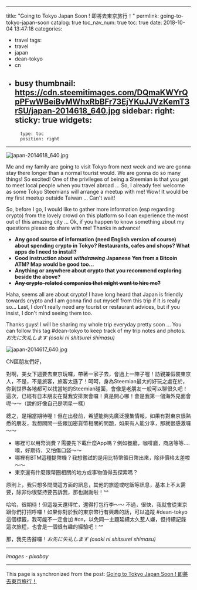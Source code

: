 
---
title: "Going to Tokyo Japan Soon ! 即將去東京旅行！"
permlink: going-to-tokyo-japan-soon
catalog: true
toc_nav_num: true
toc: true
date: 2018-10-04 13:47:18
categories:
- travel
tags:
- travel
- japan
- dean-tokyo
- cn
- busy
thumbnail: https://cdn.steemitimages.com/DQmaKWYrQpPFwWBeiBvMWhxRbBFr73EjYKuJJVzKemT3rSU/japan-2014618_640.jpg
sidebar:
    right:
        sticky: true
widgets:
    -
        type: toc
        position: right
---


![japan-2014618_640.jpg](https://cdn.steemitimages.com/DQmaKWYrQpPFwWBeiBvMWhxRbBFr73EjYKuJJVzKemT3rSU/japan-2014618_640.jpg)

Me and my family are going to visit Tokyo from next week and we are gonna stay there longer than a normal tourist would. We are gonna do so many things! So excited! One of the privileges of being a Steemian is that you get to meet local people when you travel abroad ... So, I already feel welcome as some Tokyo Steemians will arrange a meetup with me! Wow! It would be my first meetup outside Taiwan ... Can't wait!

So, before I go, I would like to gather more information (esp regarding crypto) from the lovely crowd on this platform so I can experience the most out of this amazing city ... Ok, if you happen to know something about my questions please do share with me! Thanks in advance!

* **Any good source of information (need English version of course) about spending crypto in Tokyo? Restaurants, cafes and shops? What apps do I need to install?**
* **Good instruction about *withdrawing* Japanese Yen from a Bitcoin ATM? Map would be good too...**
* **Anything or anywhere about crypto that you recommend exploring beside the above?**
* **<del>Any crypto-related companies that might want to hire me?</del>**

Haha, seems all are about crypto! I have long heard that Japan is friendly towards crypto and I am gonna find out myself from this trip if it is really so...  Last, I don't really need any tourist or restaurant advices, but if you insist, I don't mind seeing them too. 

Thanks guys! I will be sharing my whole trip everyday pretty soon ... You can follow this tag #dean-tokyo to keep track of my trip notes and photos. *お先に失礼します (osaki ni shitsurei shimasu)*

![japan-2014617_640.jpg](https://cdn.steemitimages.com/DQmY83sCksvJMpzv7QEytfHtUfYiXB4hpT1yn5PKR9aLyo2/japan-2014617_640.jpg)

CN區朋友們好，

對啊，美女下週要去東京玩囉，帶著一家子去，會過上一陣子喔！訪親兼假裝東京人，不是，不是旅客，旅客太遜了！呵呵，身為Steemian最大的好玩之處在於，你到世界各地都可以找當地的Steemian碰面，會像是老朋友一般可以聊很久吧！這次，已經有日本朋友在幫我安排聚會囉！真是開心哪！會是我第一個海外見面會呢～～（說的好像自己是明星一樣）

總之，是相當期待喔！但在出發前，希望能夠先廣泛搜集情報，如果有對東京很熟悉的朋友，我想問問一些跟加密貨幣相關的問題，如果有人能分享，那就很感激囉～～

* 哪裡可以用幣消費？需要先下載什麼App嗎？例如餐廳，咖啡廳，商店等等.... 噢，好期待，又怕傷口袋～～
* 哪裡有BTM這種提幣機？我想嘗試的是用比特幣領日幣出來，除非價格太差啦～～
* 東京還有什麼跟幣圈相關的地方或事物值得去探索嗎？

原則上，我只想多問問這方面的訊息，其他的旅遊或吃飯等訊息，基本上不太需要，除非你很堅持要告訴我，那也謝謝啦！^^

哈哈，很期待！但這幾天還得忙，還得打包行李～～ 不過，很快，我就會從東京跟你們打招呼囉！如果你對於我的東京幣行有興趣的話，可以追蹤 #dean-tokyo這個標籤，我可能不一定會加 #cn，以免同一主題延續太久惹人嫌，但持續記錄這次旅程，也會是一個很有趣的經驗吧！^^

那，我先告辭囉！*お先に失礼します (osaki ni shitsurei shimasu)*

*****
*images - pixabay*



- - -

This page is synchronized from the post: [Going to Tokyo Japan Soon ! 即將去東京旅行！](https://steemit.com/@deanliu/going-to-tokyo-japan-soon)
